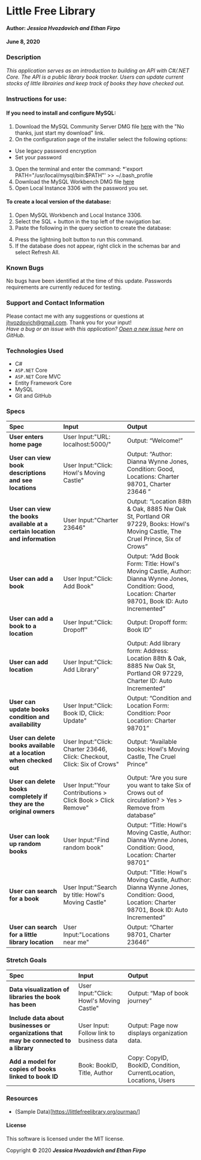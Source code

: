 # **Little Free Library**

#### Author: **_Jessica Hvozdovich and Ethan Firpo_**
#### June 8, 2020

### Description

_This application serves as an introduction to building an API with C#/.NET Core. The API is a public library book tracker. Users can update current stocks of little librairies and keep track of books they have checked out._

### Instructions for use:
<!-- UPDATE WHEN DATABASE IS CREATED -->
<!-- 1. Open Terminal (macOS) or PowerShell (Windows)
2. To download the project Directory to your desktop enter the following commands:
```
cd Desktop
git clone https://github.com/jhvozdovich/little-free-library.git
cd little-free-library (or the file name you created for the main Directory of the download)
```
3. To view the downloaded files, open them in a text editor or IDE of your choice.
* if you have VSCode for example, when your terminal is within the main project Directory you can open all of the files with the command:
```
code .
```
4. Create a file within the Library folder named appsettings.json.
5. Add the following code:
```
{
  "ConnectionStrings": {
    "DefaultConnection": "Server=localhost;Port=3306;database=jessica_hvozdovich;uid=root;pwd=YOURMYSQLPASSWORDHERE;"
  }
}
```
* Make any other changes needed if you have an alternative server, port, or uid selected. These are the default settings.

6. To install the necessary dependencies and start a local host, after replicating the database steps below run the following commands:
```
dotnet restore
dotnet build
dotnet run
``` -->

#### If you need to install and configure MySQL:
1. Download the MySQL Community Server DMG file [here](https://dev.mysql.com/downloads/file/?id=484914) with the "No thanks, just start my download" link.
2. On the configuration page of the installer select the following options:
* Use legacy password encryption
* Set your password
3. Open the terminal and enter the command:
*'export PATH="/usr/local/mysql/bin:$PATH"' >> ~/.bash_profile
4. Download the MySQL Workbench DMG file [here](https://dev.mysql.com/downloads/file/?id=484391)
5. Open Local Instance 3306 with the password you set.

#### To create a local version of the database:
1. Open MySQL Workbench and Local Instance 3306.
2. Select the SQL + button in the top left of the navigation bar.
3. Paste the following in the query section to create the database:
<!-- UPDATE INSTRUCTIONS WHEN DB IS BUILT REFORMAT FOR LARGER DB USING AN EXTERNAL SQL FILE -->
<!-- ```
CREATE DATABASE `jessica_hvozdovich`;

USE `jessica_hvozdovich`;

CREATE TABLE `Treats` (
  `TreatId` int(11) NOT NULL AUTO_INCREMENT,
  `Name` longtext,
  `Price` int(11) NOT NULL,
  `UserId` varchar(255) DEFAULT NULL,
  PRIMARY KEY (`TreatId`),
  KEY `IX_Treats_UserId` (`UserId`),
  CONSTRAINT `FK_Treats_AspNetUsers_UserId` FOREIGN KEY (`UserId`) REFERENCES `aspnetusers` (`Id`) ON DELETE RESTRICT
);

CREATE TABLE `Flavors` (
  `FlavorId` int(11) NOT NULL AUTO_INCREMENT,
  `Name` longtext,
  `UserId` varchar(255) DEFAULT NULL,
  PRIMARY KEY (`FlavorId`),
  KEY `IX_Flavors_UserId` (`UserId`),
  CONSTRAINT `FK_Flavors_AspNetUsers_UserId` FOREIGN KEY (`UserId`) REFERENCES `aspnetusers` (`Id`) ON DELETE RESTRICT
);

CREATE TABLE `FlavorTreat` (
  `FlavorTreatId` int(11) NOT NULL AUTO_INCREMENT,
  `FlavorId` int(11) NOT NULL,
  `TreatId` int(11) NOT NULL,
  PRIMARY KEY (`FlavorTreatId`),
  KEY `IX_FlavorTreat_FlavorId` (`FlavorId`),
  KEY `IX_FlavorTreat_TreatId` (`TreatId`),
  CONSTRAINT `FK_FlavorTreat_Flavors_FlavorId` FOREIGN KEY (`FlavorId`) REFERENCES `flavors` (`FlavorId`) ON DELETE CASCADE,
  CONSTRAINT `FK_FlavorTreat_Treats_TreatId` FOREIGN KEY (`TreatId`) REFERENCES `treats` (`TreatId`) ON DELETE CASCADE
);

CREATE TABLE `AspNetUsers` (
  `Id` varchar(255) NOT NULL,
  `NormalizedUserName` varchar(256) DEFAULT NULL,
  `Email` varchar(256) DEFAULT NULL,
  `NormalizedEmail` varchar(256) DEFAULT NULL,
  `EmailConfirmed` bit(1) NOT NULL,
  `PasswordHash` longtext,
  `SecurityStamp` longtext,
  `ConcurrencyStamp` longtext,
  `PhoneNumber` longtext,
  `PhoneNumberConfirmed` bit(1) NOT NULL,
  `TwoFactorEnabled` bit(1) NOT NULL,
  `LockoutEnd` datetime(6) DEFAULT NULL,
  `LockoutEnabled` bit(1) NOT NULL,
  `AccessFailedCount` int(11) NOT NULL,
  `UserName` varchar(256) DEFAULT NULL,
  PRIMARY KEY (`Id`),
  UNIQUE KEY `UserNameIndex` (`NormalizedUserName`),
  KEY `EmailIndex` (`NormalizedEmail`)
);

``` -->

4. Press the lightning bolt button to run this command.
5. If the database does not appear, right click in the schemas bar and select Refresh All.

### Known Bugs

No bugs have been identified at the time of this update.
Passwords requirements are currently reduced for testing.

### Support and Contact Information

Please contact me with any suggestions or questions at jhvozdovich@gmail.com. Thank you for your input!  
_Have a bug or an issue with this application? [Open a new issue](https://github.com/jhvozdovich/little-free-library/issues) here on GitHub._

### Technologies Used

* C#
* `ASP.NET` Core
* `ASP.NET` Core MVC
* Entity Framework Core
* MySQL
* Git and GitHub

### Specs
| Spec | Input | Output |
| :------------- | :------------- | :------------- |
| **User enters home page** | User Input:"URL: localhost:5000/" | Output: “Welcome!” |
| **User can view book descriptions and see locations** | User Input:"Click: Howl's Moving Castle" | Output: “Author: Dianna Wynne Jones, Condition: Good, Locations: Charter 98701, Charter 23646 ” |
| **User can view the books available at a certain location and information** | User Input:"Charter 23646" | Output: “Location 88th & Oak, 8885 Nw Oak St, Portland OR 97229, Books: Howl's Moving Castle, The Cruel Prince, Six of Crows” |
| **User can add a book** | User Input:"Click: Add Book" | Output: “Add Book Form: Title: Howl's Moving Castle, Author: Dianna Wynne Jones, Condition: Good, Location: Charter 98701, Book ID: Auto Incremented” |
| **User can add a book to a location** | User Input:"Click: Dropoff" | Output: Dropoff form: Book ID” |
| **User can add location** | User Input:"Click: Add Library" | Output: Add library form: Address: Location 88th & Oak, 8885 Nw Oak St, Portland OR 97229, Charter ID: Auto Incremented” |
| **User can update books condition and availability** | User Input:"Click: Book ID, Click: Update" | Output: “Condition and Location Form: Condition: Poor Location: Charter 98701” |
| **User can delete books available at a location when checked out** | User Input:"Click: Charter 23646, Click: Checkout, Click: Six of Crows" | Output: “Available books: Howl's Moving Castle, The Cruel Prince” |
| **User can delete books completely if they are the original owners** | User Input:"Your Contributions > Click Book > Click Remove" | Output: “Are you sure you want to take Six of Crows out of circulation? > Yes > Remove from database” |
| **User can look up random books** | User Input:"Find random book" | Output: “Title: Howl's Moving Castle, Author: Dianna Wynne Jones, Condition: Good, Location: Charter 98701” |
| **User can search for a book** | User Input:"Search by title: Howl's Moving Castle" | Output: "Title: Howl's Moving Castle, Author: Dianna Wynne Jones, Condition: Good, Location: Charter 98701, Book ID: Auto Incremented” |
| **User can search for a little library location** | User Input:"Locations near me" | Output: “Charter 98701, Charter 23646” |

### Stretch Goals
| Spec | Input | Output |
| :------------- | :------------- | :------------- |
| **Data visualization of libraries the book has been** | User Input:"Click: Howl's Moving Castle" | Output: “Map of book journey” |
| **Include data about businesses or organizations that may be connected to a library** | User Input: Follow link to business data | Output: Page now displays organization data. | 
| **Add a model for copies of books linked to book ID** | Book: BookID, Title, Author | Copy: CopyID, BookID, Condition, CurrentLocation, Locations, Users | 


### Resources
* (Sample Data)[https://littlefreelibrary.org/ourmap/]

#### License

This software is licensed under the MIT license.

Copyright © 2020 **_Jessica Hvozdovich and Ethan Firpo_**